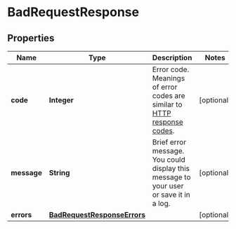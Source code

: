 
# BadRequestResponse

## Properties
Name | Type | Description | Notes
------------ | ------------- | ------------- | -------------
**code** | **Integer** | Error code. Meanings of error codes are similar to [HTTP response codes](https://en.wikipedia.org/wiki/List_of_HTTP_status_codes). |  [optional]
**message** | **String** | Brief error message. You could display this message to your user or save it in a log. |  [optional]
**errors** | [**BadRequestResponseErrors**](BadRequestResponseErrors.md) |  |  [optional]



